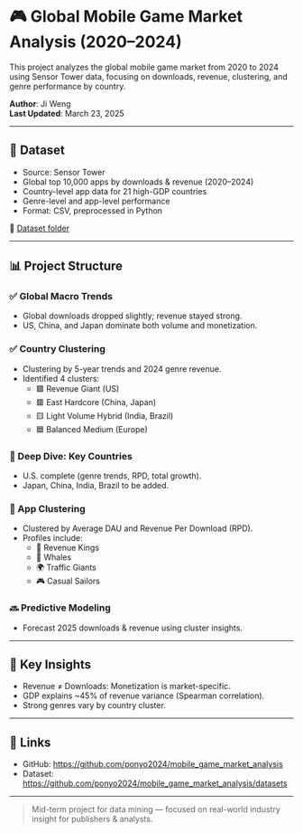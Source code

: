 # 🎮 Global Mobile Game Market Analysis (2020–2024)

This project analyzes the global mobile game market from 2020 to 2024 using Sensor Tower data, focusing on downloads, revenue, clustering, and genre performance by country.

**Author**: Ji Weng  
**Last Updated**: March 23, 2025

---

## 📁 Dataset

- Source: Sensor Tower  
- Global top 10,000 apps by downloads & revenue (2020–2024)  
- Country-level app data for 21 high-GDP countries  
- Genre-level and app-level performance  
- Format: CSV, preprocessed in Python

📂 [Dataset folder](./datasets)

---

## 📊 Project Structure

### ✅ Global Macro Trends
- Global downloads dropped slightly; revenue stayed strong.
- US, China, and Japan dominate both volume and monetization.

### ✅ Country Clustering
- Clustering by 5-year trends and 2024 genre revenue.
- Identified 4 clusters:
  - 🟩 Revenue Giant (US)
  - 🟥 East Hardcore (China, Japan)
  - 🟨 Light Volume Hybrid (India, Brazil)
  - 🟦 Balanced Medium (Europe)

### 🚧 Deep Dive: Key Countries
- U.S. complete (genre trends, RPD, total growth).
- Japan, China, India, Brazil to be added.

### 🚧 App Clustering
- Clustered by Average DAU and Revenue Per Download (RPD).
- Profiles include:
  - 👑 Revenue Kings
  - 🐋 Whales
  - 🌍 Traffic Giants
  - 🎮 Casual Sailors

### 🔜 Predictive Modeling
- Forecast 2025 downloads & revenue using cluster insights.

---

## 📌 Key Insights

- Revenue ≠ Downloads: Monetization is market-specific.
- GDP explains ~45% of revenue variance (Spearman correlation).
- Strong genres vary by country cluster.

---

## 🔗 Links

- GitHub: https://github.com/ponyo2024/mobile_game_market_analysis  
- Dataset: https://github.com/ponyo2024/mobile_game_market_analysis/datasets

---

> Mid-term project for data mining — focused on real-world industry insight for publishers & analysts.
